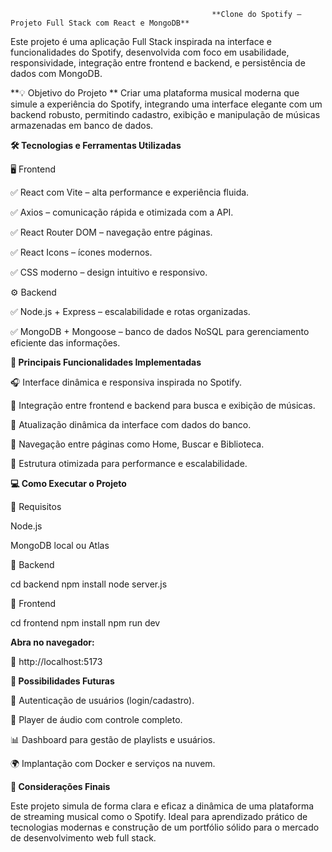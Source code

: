                                                  **Clone do Spotify — Projeto Full Stack com React e MongoDB**
 
Este projeto é uma aplicação Full Stack inspirada na interface e funcionalidades do Spotify, desenvolvida com foco em usabilidade, responsividade, integração entre frontend e backend, e persistência de dados com MongoDB.

**💡 Objetivo do Projeto
**
Criar uma plataforma musical moderna que simule a experiência do Spotify, integrando uma interface elegante com um backend robusto, permitindo cadastro, exibição e manipulação de músicas armazenadas em banco de dados.

**🛠 Tecnologias e Ferramentas Utilizadas**

🖥️ Frontend

✅ React com Vite – alta performance e experiência fluida.

✅ Axios – comunicação rápida e otimizada com a API.

✅ React Router DOM – navegação entre páginas.

✅ React Icons – ícones modernos.

✅ CSS moderno – design intuitivo e responsivo.

⚙️ Backend

✅ Node.js + Express – escalabilidade e rotas organizadas.

✅ MongoDB + Mongoose – banco de dados NoSQL para gerenciamento eficiente das informações.

**🚀 Principais Funcionalidades Implementadas**

🎧 Interface dinâmica e responsiva inspirada no Spotify.

📡 Integração entre frontend e backend para busca e exibição de músicas.

🔁 Atualização dinâmica da interface com dados do banco.

🧭 Navegação entre páginas como Home, Buscar e Biblioteca.

🚀 Estrutura otimizada para performance e escalabilidade.

**💻 Como Executar o Projeto**

🔧 Requisitos

Node.js

MongoDB local ou Atlas

🔹 Backend

cd backend
npm install
node server.js

🔹 Frontend

cd frontend
npm install
npm run dev

**Abra no navegador:**

📍 http://localhost:5173

**🔮 Possibilidades Futuras**

🔐 Autenticação de usuários (login/cadastro).

🎼 Player de áudio com controle completo.

📊 Dashboard para gestão de playlists e usuários.

🌍 Implantação com Docker e serviços na nuvem.

**🧠 Considerações Finais**

Este projeto simula de forma clara e eficaz a dinâmica de uma plataforma de streaming musical como o Spotify. Ideal para aprendizado prático de tecnologias modernas e construção de um portfólio sólido para o mercado de desenvolvimento web full stack.
